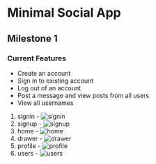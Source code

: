 # Minimal Social App
## Milestone 1
### Current Features
- Create an account
- Sign in to existing account
- Log out of an account
- Post a message and view posts from all users
- View all usernames


1. signin - ![signin](https://github.com/user-attachments/assets/8ad9d0e5-694d-4eb5-886b-4d7c9a5ce61b)
2. signup - ![signup](https://github.com/user-attachments/assets/0f52c0ae-fa24-4062-9380-c24f4d6cab73)
3. home - ![home](https://github.com/user-attachments/assets/2f073bb1-1c78-46a0-9810-9bfae263d44c)
4. drawer - ![drawer](https://github.com/user-attachments/assets/0018c382-77ca-4ad9-8f5a-c746aa97d656)
5. profile - ![profile](https://github.com/user-attachments/assets/38ed2cc3-9f6d-45a8-b208-63d6cf5b46f9)
6. users - ![users](https://github.com/user-attachments/assets/efa519ef-ab86-4bee-8764-a8d3e8eca040)
